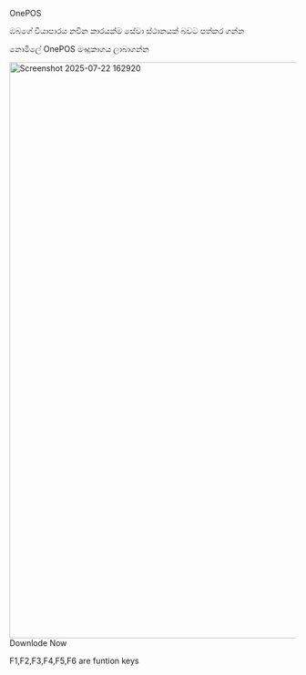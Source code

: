 OnePOS

ඹබගේ වියාපාරය නවින කාරයක්ම සේවා ස්ථානයක් බවට පත්කර ගන්න

නොමිලේ OnePOS මෟදුකාගය ලාබාගන්න

<img width="1215" height="1013" alt="Screenshot 2025-07-22 162920" src="https://github.com/user-attachments/assets/750d3c8b-9f92-4c42-b41c-f2926ec93466" />
Downlode Now

F1,F2,F3,F4,F5,F6 are funtion keys
